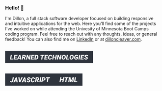 ### Hello! 👋

I'm Dillon, a full stack software developer focused on building responsive and intuitive applications for the web. Here you'll find some of the projects I've worked on while attending the Univesity of Minnesota Boot Camps coding program. Feel free to reach out with any thoughts, ideas, or general feedback! You can also find me on [LinkedIn](https://www.linkedin.com/in/dillon-cleaver/) or at [dilloncleaver.com](https://www.dilloncleaver.com/).

## <a href="#readme-badge"><img id="usage" src="https://github.com/teamjuli0/readme-badges/blob/main/themes/clean-dark/menu-categories/learned-technologies.png?raw=true" style="height: 40px"></a>

## <a href="#readme-badge"><img id="usage" src="https://github.com/teamjuli0/readme-badges/blob/main/themes/clean-dark/technologies/javascript.png?raw=true" style="height: 40px"></a><a href="#readme-badge"><img id="usage" src="https://github.com/teamjuli0/readme-badges/blob/main/themes/clean-dark/technologies/html.png?raw=true" style="height: 40px"></a>


<!--
**cleadi/cleadi** is a ✨ _special_ ✨ repository because its `README.md` (this file) appears on your GitHub profile.

Here are some ideas to get you started:

- 🔭 I’m currently working on ...
- 🌱 I’m currently learning ...
- 👯 I’m looking to collaborate on ...
- 🤔 I’m looking for help with ...
- 💬 Ask me about ...
- 📫 How to reach me: ...
- 😄 Pronouns: ...
- ⚡ Fun fact: ...
-->
